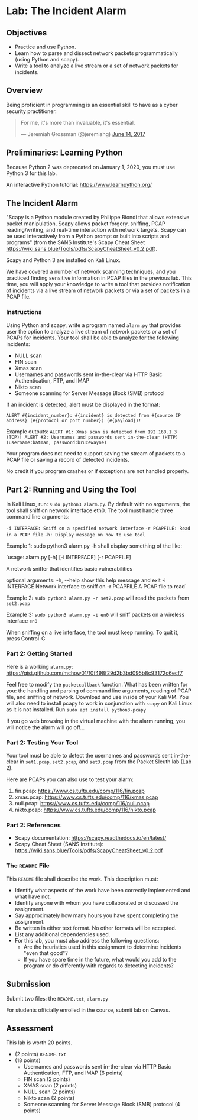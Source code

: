 # Lab: The Incident Alarm

## Objectives
* Practice and use Python.
* Learn how to parse and dissect network packets programmatically (using Python and scapy).
* Write a tool to analyze a live stream or a set of network packets for incidents.

## Overview
Being proficient in programming is an essential skill to have as a cyber security practitioner.

<blockquote class="twitter-tweet" data-lang="en"><p lang="en" dir="ltr">For me, it&#39;s more than invaluable, it&#39;s essential.</p>&mdash; Jeremiah Grossman (@jeremiahg) <a href="https://twitter.com/jeremiahg/status/875111993463644160">June 14, 2017</a></blockquote>

## Preliminaries: Learning Python
Because Python 2 was deprecated on January 1, 2020, you must use Python 3 for this lab.

An interactive Python tutorial: https://www.learnpython.org/

## The Incident Alarm
"Scapy is a Python module created by Philippe Biondi that allows extensive packet manipulation. Scapy allows packet forgery, sniffing, PCAP reading/writing, and real-time interaction with network targets. Scapy can be used interactively from a Python prompt or built into scripts and programs" (from the SANS Institute's Scapy Cheat Sheet https://wiki.sans.blue/Tools/pdfs/ScapyCheatSheet_v0.2.pdf).

Scapy and Python 3 are installed on Kali Linux.

We have covered a number of network scanning techniques, and you practiced finding sensitive information in PCAP files in the previous lab. This time, you will apply your knowledge to write a tool that provides notification of incidents via a live stream of network packets or via a set of packets in a PCAP file.

### Instructions
Using Python and scapy, write a program named `alarm.py` that provides user the option to analyze a live stream of network packets or a set of PCAPs for incidents. Your tool shall be able to analyze for the following incidents:

* NULL scan
* FIN scan
* Xmas scan
* Usernames and passwords sent in-the-clear via HTTP Basic Authentication, FTP, and IMAP
* Nikto scan
* Someone scanning for Server Message Block (SMB) protocol

If an incident is detected, alert must be displayed in the format:

`ALERT #{incident_number}: #{incident} is detected from #{source IP address} (#{protocol or port number}) (#{payload})!`

Example outputs: `ALERT #1: Xmas scan is detected from 192.168.1.3 (TCP)! ALERT #2: Usernames and passwords sent in-the-clear (HTTP) (username:batman, password:brucewayne)`

Your program does not need to support saving the stream of packets to a PCAP file or saving a record of detected incidents.

No credit if you program crashes or if exceptions are not handled properly.

## Part 2: Running and Using the Tool
In Kali Linux, run: `sudo python3 alarm.py`. By default with no arguments, the tool shall sniff on network interface eth0. The tool must handle three command line arguments:

`-i INTERFACE: Sniff on a specified network interface`
`-r PCAPFILE: Read in a PCAP file`
`-h: Display message on how to use tool`

Example 1: sudo python3 alarm.py -h shall display something of the like:

`usage: alarm.py [-h] [-i INTERFACE] [-r PCAPFILE]

A network sniffer that identifies basic vulnerabilities

optional arguments: -h, --help show this help message and exit -i INTERFACE Network interface to sniff on -r PCAPFILE A PCAP file to read`

Example 2: `sudo python3 alarm.py -r set2.pcap` will read the packets from `set2.pcap`

Example 3: `sudo python3 alarm.py -i en0` will sniff packets on a wireless interface `en0`

When sniffing on a live interface, the tool must keep running. To quit it, press Control-C

### Part 2: Getting Started
Here is a working `alarm.py`: https://gist.github.com/mchow01/f0f498f29d2b3bd095b8c93172c6ecf7

Feel free to modify the `packetcallback` function. What has been written for you: the handling and parsing of command line arguments, reading of PCAP file, and sniffing of network. Download and use inside of your Kali VM. You will also need to install pcapy to work in conjunction with `scapy` on Kali Linux as it is not installed. Run `sudo apt install python3-pcapy`

If you go web browsing in the virtual machine with the alarm running, you will notice the alarm will go off...

### Part 2: Testing Your Tool
Your tool must be able to detect the usernames and passwords sent in-the-clear in `set1.pcap`, `set2.pcap`, and `set3.pcap` from the Packet Sleuth lab (Lab 2).

Here are PCAPs you can also use to test your alarm:

1. fin.pcap: https://www.cs.tufts.edu/comp/116/fin.pcap
2. xmas.pcap: https://www.cs.tufts.edu/comp/116/xmas.pcap
3. null.pcap: https://www.cs.tufts.edu/comp/116/null.pcap
4. nikto.pcap: https://www.cs.tufts.edu/comp/116/nikto.pcap

### Part 2: References
* Scapy documentation: https://scapy.readthedocs.io/en/latest/
* Scapy Cheat Sheet (SANS Institute): https://wiki.sans.blue/Tools/pdfs/ScapyCheatSheet_v0.2.pdf

### The `README` File
This `README` file shall describe the work. This description must:

* Identify what aspects of the work have been correctly implemented and what have not.
* Identify anyone with whom you have collaborated or discussed the assignment.
* Say approximately how many hours you have spent completing the assignment.
* Be written in either text format. No other formats will be accepted.
* List any additional dependencies used.
* For this lab, you must also address the following questions:
  - Are the heuristics used in this assignment to determine incidents "even that good"?
  - If you have spare time in the future, what would you add to the program or do differently with regards to detecting incidents?

## Submission
Submit two files: the `README.txt`, `alarm.py`

For students officially enrolled in the course, submit lab on Canvas.

## Assessment
This lab is worth 20 points.

* (2 points) `README.txt`
* (18 points)
  - Usernames and passwords sent in-the-clear via HTTP Basic Authentication, FTP, and IMAP (6 points)
  - FIN scan (2 points)
  - XMAS scan (2 points)
  - NULL scan (2 points)
  - Nikto scan (2 points)
  - Someone scanning for Server Message Block (SMB) protocol (4 points)